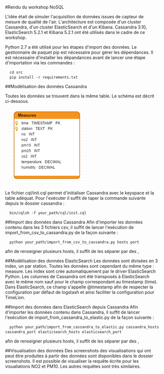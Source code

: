 #Rendu du workshop NoSQL

L'idée était de simuler l'acquisition de données issues de capteur de mesure de qualité de l'air. L'architecture est composée d'un cluster Cassandra, d'un cluster ElasticSearch et d'un Kibana. Cassandra 3.10, ElasticSearch 5.2.1 et Kibana 5.2.1 ont été utilisés dans le cadre de ce workshop.

Python 2.7 a été utilisé pour les étapes d'import des données. Le gestionnaire de paquet pip est nécessaire pour gérer les dépendances. Il est nécessaire d'installer les dépandances avant de lancer une étape d'importation via les commandes : 
```
  cd src
  pip install -r requirements.txt
```

##Modélisation des données Cassandra

Toutes les données se trouvent dans la même table. Le schéma est décrit ci-dessous.

![Database model](images/cassandra-diagram.png)


Le fichier cql/init.cql permet d'initialiser Cassandra avec le keyspace et la table adéquat.
Pour l'exécuter il suffit de taper la commande suivante depuis le dossier cassandra :
```
  bin/cqlsh -f your_path/cql/init.cql
```
    
##Import des données dans Cassandra
Afin d'importer les données contenu dans les 3 fichiers csv, il suffit de lancer l'exécution de import_from_csv_to_cassandra.py de la façon suivante :
```
  python your_path/import_from_csv_to_cassandra.py hosts port
```
afin de renseigner plusieurs hosts, il suffit de les séparer par des ,

##Modélisation des données ElasticSearch
Les données sont divisées en 3 index, un par station. Toutes les données sont cependant du même type : measure.
Les index sont crée automatiquement par le driver ElasticSearch Python.
Les colunnes de Cassandra ont été transposés à ElasticSearch avec le même nom sauf pour le champ correspondant au timestamp (time). Dans ElasticSearch, ce champ s'appelle @timestamp afin de respecter la configuration par défaut de logstash et ainsi faciliter la configuration pour TimeLion.
  
##Import des données dans ElasticSearch depuis Cassandra
Afin d'importer les données contenu dans Cassandra, il suffit de lancer l'exécution de import_from_cassandra_to_elastic.py de la façon suivante :
```
  python your_path/import_from_cassandra_to_elastic.py cassandra_hosts cassandra_port elasticsearch_hosts elasticsearch_port
```  
afin de renseigner plusieurs hosts, il suffit de les séparer par des ,

##Visualisation des données
Des screenshots des visualisations qui ont peut être produites à partir des données sont disponibles dans le dossier screenshots. Il est possible de visualiser la requête écrite pour les visualiations NO2 et PM10. Les autres requêtes sont très similaires.
